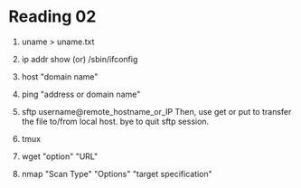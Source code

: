 Reading 02
==========

1. uname > uname.txt

2. ip addr show     (or)     /sbin/ifconfig

3. host "domain name"

4. ping "address or domain name"

5. sftp username@remote\_hostname\_or\_IP   Then, use get or put to transfer the file to/from local host.  bye to quit sftp session.

6. tmux

7. wget "option" "URL"

8. nmap "Scan Type" "Options" "target specification"
